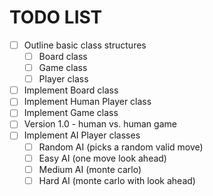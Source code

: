 # TODO LIST

- [ ] Outline basic class structures
  - [ ] Board class
  - [ ] Game class
  - [ ] Player class
- [ ] Implement Board class
- [ ] Implement Human Player class
- [ ] Implement Game class
- [ ] Version 1.0 - human vs. human game
- [ ] Implement AI Player classes
  - [ ] Random AI (picks a random valid move)
  - [ ] Easy AI (one move look ahead)
  - [ ] Medium AI (monte carlo)
  - [ ] Hard AI (monte carlo with look ahead)
